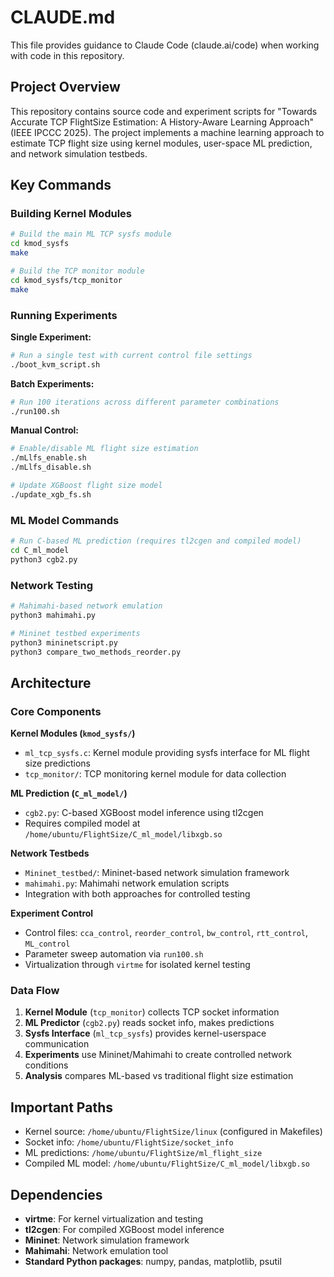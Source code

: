 # CLAUDE.md

This file provides guidance to Claude Code (claude.ai/code) when working with code in this repository.

## Project Overview

This repository contains source code and experiment scripts for "Towards Accurate TCP FlightSize Estimation: A History-Aware Learning Approach" (IEEE IPCCC 2025). The project implements a machine learning approach to estimate TCP flight size using kernel modules, user-space ML prediction, and network simulation testbeds.

## Key Commands

### Building Kernel Modules
```bash
# Build the main ML TCP sysfs module
cd kmod_sysfs
make

# Build the TCP monitor module  
cd kmod_sysfs/tcp_monitor
make
```

### Running Experiments

**Single Experiment:**
```bash
# Run a single test with current control file settings
./boot_kvm_script.sh
```

**Batch Experiments:**
```bash
# Run 100 iterations across different parameter combinations
./run100.sh
```

**Manual Control:**
```bash
# Enable/disable ML flight size estimation
./mLlfs_enable.sh
./mLlfs_disable.sh

# Update XGBoost flight size model
./update_xgb_fs.sh
```

### ML Model Commands
```bash
# Run C-based ML prediction (requires tl2cgen and compiled model)
cd C_ml_model
python3 cgb2.py
```

### Network Testing
```bash
# Mahimahi-based network emulation
python3 mahimahi.py

# Mininet testbed experiments
python3 mininetscript.py
python3 compare_two_methods_reorder.py
```

## Architecture

### Core Components

**Kernel Modules (`kmod_sysfs/`)**
- `ml_tcp_sysfs.c`: Kernel module providing sysfs interface for ML flight size predictions
- `tcp_monitor/`: TCP monitoring kernel module for data collection

**ML Prediction (`C_ml_model/`)**
- `cgb2.py`: C-based XGBoost model inference using tl2cgen
- Requires compiled model at `/home/ubuntu/FlightSize/C_ml_model/libxgb.so`

**Network Testbeds**
- `Mininet_testbed/`: Mininet-based network simulation framework
- `mahimahi.py`: Mahimahi network emulation scripts
- Integration with both approaches for controlled testing

**Experiment Control**
- Control files: `cca_control`, `reorder_control`, `bw_control`, `rtt_control`, `ML_control`
- Parameter sweep automation via `run100.sh`
- Virtualization through `virtme` for isolated kernel testing

### Data Flow

1. **Kernel Module** (`tcp_monitor`) collects TCP socket information
2. **ML Predictor** (`cgb2.py`) reads socket info, makes predictions
3. **Sysfs Interface** (`ml_tcp_sysfs`) provides kernel-userspace communication
4. **Experiments** use Mininet/Mahimahi to create controlled network conditions
5. **Analysis** compares ML-based vs traditional flight size estimation

## Important Paths

- Kernel source: `/home/ubuntu/FlightSize/linux` (configured in Makefiles)
- Socket info: `/home/ubuntu/FlightSize/socket_info`
- ML predictions: `/home/ubuntu/FlightSize/ml_flight_size`
- Compiled ML model: `/home/ubuntu/FlightSize/C_ml_model/libxgb.so`

## Dependencies

- **virtme**: For kernel virtualization and testing
- **tl2cgen**: For compiled XGBoost model inference
- **Mininet**: Network simulation framework
- **Mahimahi**: Network emulation tool
- **Standard Python packages**: numpy, pandas, matplotlib, psutil
